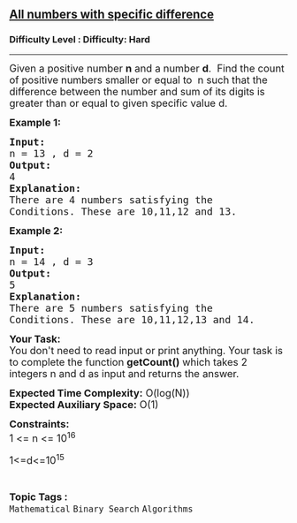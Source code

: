 <h2><a href="https://www.geeksforgeeks.org/problems/all-numbers-with-specific-difference3558/1?page=5&difficulty=Hard&status=unsolved&sortBy=accuracy">All numbers with specific difference</a></h2><h3>Difficulty Level : Difficulty: Hard</h3><hr><div class="problems_problem_content__Xm_eO"><p><span style="font-size: 18px;">Given a positive number <strong>n</strong> and a number <strong>d</strong>.&nbsp; Find the count of positive numbers smaller or equal to&nbsp; n such that the difference between the number and sum of its digits is greater than or equal to given specific value d.</span></p>
<p><span style="font-size: 18px;"><strong>Example 1:</strong></span></p>
<pre><span style="font-size: 18px;"><strong>Input:</strong></span>
<span style="font-size: 18px;">n = 13 , d = 2</span>
<span style="font-size: 18px;"><strong>Output:</strong></span>
<span style="font-size: 18px;">4</span>
<span style="font-size: 18px;"><strong>Explanation:</strong></span>
<span style="font-size: 18px;">There are 4 numbers satisfying the
Conditions. These are 10,11,12 and 13.</span></pre>
<p><span style="font-size: 18px;"><strong>Example 2:</strong></span></p>
<pre><span style="font-size: 18px;"><strong>Input:</strong></span>
<span style="font-size: 18px;">n = 14 , d = 3</span>
<span style="font-size: 18px;"><strong>Output:</strong></span>
<span style="font-size: 18px;">5</span>
<span style="font-size: 18px;"><strong>Explanation:</strong></span>
<span style="font-size: 18px;">There are 5 numbers satisfying the
Conditions. These are 10,11,12,13 and 14.</span>
</pre>
<p><span style="font-size: 18px;"><strong>Your Task:</strong><br>You don't need to read input or print anything. Your task is to complete the function <strong>getCount()</strong> which takes 2 integers n and d as input and returns the answer.</span></p>
<p><span style="font-size: 18px;"><strong>Expected Time Complexity:</strong> O(log(N))<br><strong>Expected Auxiliary Space:</strong> O(1)</span></p>
<p><span style="font-size: 18px;"><strong>Constraints:</strong></span><br><span style="font-size: 18px;">1 &lt;= n &lt;= 10<sup>16</sup></span></p>
<p><span style="font-size: 18px;">1&lt;=d&lt;=10<sup>15</sup></span></p></div><br><p><span style=font-size:18px><strong>Topic Tags : </strong><br><code>Mathematical</code>&nbsp;<code>Binary Search</code>&nbsp;<code>Algorithms</code>&nbsp;